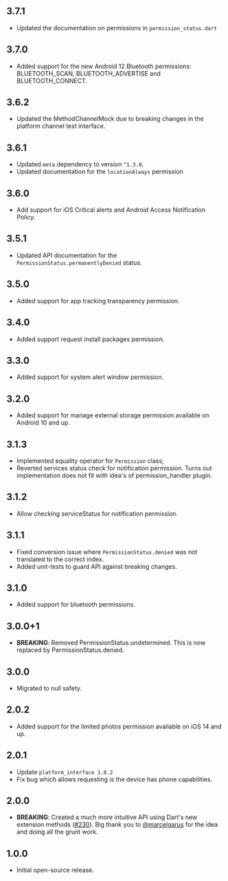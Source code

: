 ## 3.7.1

* Updated the documentation on permissions in `permission_status.dart`

## 3.7.0

* Added support for the new Android 12 Bluetooth permissions: BLUETOOTH_SCAN, BLUETOOTH_ADVERTISE and BLUETOOTH_CONNECT.

## 3.6.2

* Updated the MethodChannelMock due to breaking changes in the platform channel test interface.

## 3.6.1

* Updated `meta` dependency to version `^1.3.0`.
* Updated documentation for the `locationAlways` permission

## 3.6.0

* Add support for iOS Critical alerts and Android Access Notification Policy.

## 3.5.1

* Updated API documentation for the `PermissionStatus.permanentlyDenied` status.

## 3.5.0

* Added support for app tracking transparency permission.

## 3.4.0

* Added support request install packages permission.

## 3.3.0

* Added support for system alert window permission.

## 3.2.0

* Added support for manage external storage permission available on Android 10 and up.

## 3.1.3 

* Implemented equality operator for `Permission` class;
* Reverted services status check for notification permission. Turns out implementation does not fit with idea's of permission_handler plugin.

## 3.1.2

* Allow checking serviceStatus for notification permission.

## 3.1.1

* Fixed conversion issue where `PermissionStatus.denied` was not translated to the correct index.
* Added unit-tests to guard API against breaking changes.

## 3.1.0

* Added support for bluetooth permissions. 

## 3.0.0+1

* **BREAKING**: Removed PermissionStatus.undetermined. This is now replaced by PermissionStatus.denied.

## 3.0.0

* Migrated to null safety.

## 2.0.2

* Added support for the limited photos permission available on iOS 14 and up.

## 2.0.1

* Update `platform_interface 1.0.2`
* Fix bug which allows requesting is the device has phone capabilities.

## 2.0.0

- **BREAKING**: Created a much more intuitive API using Dart's new extension methods ([#230](https://github.com/Baseflow/flutter-permission-handler/issues/230)). Big thank you to [@marcelgarus](https://github.com/marcelgarus) for the idea and doing all the grunt work.

## 1.0.0

- Initial open-source release.
